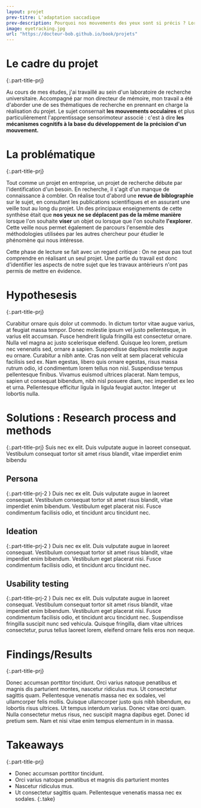 ```yaml
---
layout: projet
prev-titre: L'adaptation saccadique
prev-description: Pourquoi nos mouvements des yeux sont si précis ? Lors de mon mémoire de fin d'études, j'ai étudé un des systèmes qui permettent à notre vision d'être précise tout au long de la vie.
image: eyetracking.jpg
url: "https://docteur-bob.github.io/book/projets"
---
```

# Le cadre du projet
{:.part-title-prj}

Au cours de mes études, j'ai travaillé au sein d'un laboratoire de recherche universitaire. Accompagné par mon directeur de mémoire, mon travail a été d'aborder une de ses thématiques de recherche en prennant en charge la réalisation du projet. Le sujet consernait **les mouvements occulaires** et plus particulièrement l'apprentissage sensorimoteur associé : c'est à dire **les mécanismes cognitifs à la base du développement de la précision d'un mouvement.**


# La problématique
{:.part-title-prj}

Tout comme un projet en entreprise, un projet de recherche débute par l'identification d'un besoin. En recherche, il s'agit d'un manque de connaissance à combler. On réalise tout d'abord une **revue de biblographie** sur le sujet, en consultant les publications scientifiques et en assurant une veille tout au long du projet. Un des principaux enseignements de cette synthèse était que **nos yeux ne se déplacent pas de la même manière** lorsque l'on souhaite **viser** un objet ou lorsque que l'on souhaite **l'explorer**.
Cette veille nous permet également de parcours l'ensemble des méthodologies utilisées par les autres chercheur pour étudier le phénomène qui nous intéresse. 

Cette phase de lecture se fait avec un regard critique : On ne peux pas tout comprendre en réalisant un seul projet. Une partie du travail est donc d'identifier les aspects de notre sujet que les travaux antérieurs n'ont pas permis de mettre en évidence. 



# Hypothesesis
{:.part-title-prj}

Curabitur ornare quis dolor ut commodo. In dictum tortor vitae augue varius, at feugiat massa tempor. Donec molestie ipsum vel justo pellentesque, in varius elit accumsan. Fusce hendrerit ligula fringilla est consectetur ornare. Nulla vel magna ac justo scelerisque eleifend. Quisque leo lorem, pretium nec venenatis sed, ornare a sapien. Suspendisse dapibus molestie augue eu ornare. Curabitur a nibh ante. Cras non velit at sem placerat vehicula facilisis sed ex. Nam egestas, libero quis ornare egestas, risus massa rutrum odio, id condimentum lorem tellus non nisl. Suspendisse tempus pellentesque finibus. Vivamus euismod ultrices placerat. Nam tempus, sapien ut consequat bibendum, nibh nisl posuere diam, nec imperdiet ex leo et urna. Pellentesque efficitur ligula in ligula feugiat auctor. Integer ut lobortis nulla.


# Solutions : Research process and methods
{:.part-title-prj}
Suis nec ex elit. Duis vulputate augue in laoreet consequat. Vestibulum consequat tortor sit amet risus blandit, vitae imperdiet enim bibendu
## Persona
{:.part-title-prj-2 }
Duis nec ex elit. Duis vulputate augue in laoreet consequat. Vestibulum consequat tortor sit amet risus blandit, vitae imperdiet enim bibendum. Vestibulum eget placerat nisi. Fusce condimentum facilisis odio, et tincidunt arcu tincidunt nec.
## Ideation
{:.part-title-prj-2 }
Duis nec ex elit. Duis vulputate augue in laoreet consequat. Vestibulum consequat tortor sit amet risus blandit, vitae imperdiet enim bibendum. Vestibulum eget placerat nisi. Fusce condimentum facilisis odio, et tincidunt arcu tincidunt nec.
## Usability testing
{:.part-title-prj-2 }
Duis nec ex elit. Duis vulputate augue in laoreet consequat. Vestibulum consequat tortor sit amet risus blandit, vitae imperdiet enim bibendum. Vestibulum eget placerat nisi. Fusce condimentum facilisis odio, et tincidunt arcu tincidunt nec. Suspendisse fringilla suscipit nunc sed vehicula. Quisque fringilla, diam vitae ultrices consectetur, purus tellus laoreet lorem, eleifend ornare felis eros non neque.


# Findings/Results
{:.part-title-prj}

Donec accumsan porttitor tincidunt. Orci varius natoque penatibus et magnis dis parturient montes, nascetur ridiculus mus. Ut consectetur sagittis quam. Pellentesque venenatis massa nec ex sodales, vel ullamcorper felis mollis. Quisque ullamcorper justo quis nibh bibendum, eu lobortis risus ultrices. Ut tempus interdum varius. Donec vitae orci quam. Nulla consectetur metus risus, nec suscipit magna dapibus eget. Donec id pretium sem. Nam et nisi vitae enim tempus elementum in in massa. 


# Takeaways
{:.part-title-prj}

- Donec accumsan porttitor tincidunt. 
- Orci varius natoque penatibus et magnis dis parturient montes
- Nascetur ridiculus mus.
- Ut consectetur sagittis quam. Pellentesque venenatis massa nec ex sodales.
{:.take}
